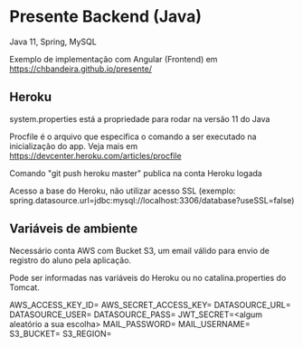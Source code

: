 # Presente Backend (Java)

Java 11, Spring, MySQL

Exemplo de implementação com Angular (Frontend) em https://chbandeira.github.io/presente/

## Heroku

system.properties está a propriedade para rodar na versão 11 do Java

Procfile é o arquivo que especifica o comando a ser executado na inicialização do app. Veja mais em https://devcenter.heroku.com/articles/procfile

Comando "git push heroku master" publica na conta Heroku logada

Acesso a base do Heroku, não utilizar acesso SSL (exemplo: spring.datasource.url=jdbc:mysql://localhost:3306/database?useSSL=false) 

## Variáveis de ambiente

Necessário conta AWS com Bucket S3, um email válido para envio de registro do aluno pela aplicação.

Pode ser informadas nas variáveis do Heroku ou no catalina.properties do Tomcat. 

AWS_ACCESS_KEY_ID=
AWS_SECRET_ACCESS_KEY=
DATASOURCE_URL=
DATASOURCE_USER=
DATASOURCE_PASS=
JWT_SECRET=<algum aleatório a sua escolha>
MAIL_PASSWORD=
MAIL_USERNAME=
S3_BUCKET=
S3_REGION=